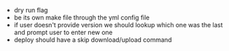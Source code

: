 - dry run flag
- be its own make file through the yml config file
- if user doesn't provide version we should lookup which one was the last and prompt user to enter new one
- deploy should have a skip download/upload command
